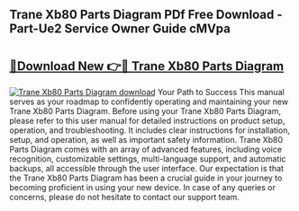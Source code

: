 ## Trane Xb80 Parts Diagram PDf Free Download - Part-Ue2 Service Owner Guide cMVpa

# <h2><a href="http://dfkydqh.blite.top/?on=Trane+Xb80+Parts+Diagram">🔗Download New 👉🔴 Trane Xb80 Parts Diagram</a></h2>

[![Trane Xb80 Parts Diagram download](https://i.imgur.com/lujVjoI.png)](http://dfkydqh.blite.top/?on=Trane+Xb80+Parts+Diagram)
Your Path to Success This manual serves as your roadmap to confidently operating and maintaining your new Trane Xb80 Parts Diagram. Before using your Trane Xb80 Parts Diagram, please refer to this user manual for detailed instructions on product setup, operation, and troubleshooting. It includes clear instructions for installation, setup, and operation, as well as important safety information. Trane Xb80 Parts Diagram comes with an array of advanced features, including voice recognition, customizable settings, multi-language support, and automatic backups, all accessible through the user interface. Our expectation is that the Trane Xb80 Parts Diagram has been a crucial guide in your journey to becoming proficient in using your new device. In case of any queries or concerns, please do not hesitate to contact our support team.
